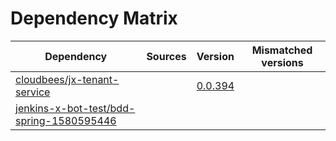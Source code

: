 # Dependency Matrix

Dependency | Sources | Version | Mismatched versions
---------- | ------- | ------- | -------------------
[cloudbees/jx-tenant-service](https://github.com/cloudbees/jx-tenant-service) |  | [0.0.394](https://github.com/cloudbees/jx-tenant-service/releases/tag/v0.0.394) | 
[jenkins-x-bot-test/bdd-spring-1580595446](https://github.com/jenkins-x-bot-test/bdd-spring-1580595446.git) |  | []() | 
